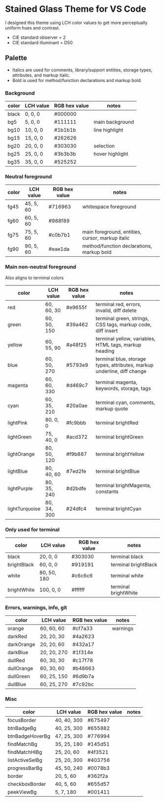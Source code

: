 # Stained Glass Theme for VS Code

I designed this theme using LCH color values to get more perceptually uniform hues and contrast.

- CIE standard observer = 2
- CIE standard illuminant = D50

## Palette

- Italics are used for comments, library/support entities, storage types, attributes, and markup italic.
- Bold is used for method/function declarations and markup bold.

### Background

color               | LCH value     | RGB hex value | notes
---                 | ---           | ---           | ---
black               | 0, 0, 0       | #000000       |
bg5                 | 5, 0, 0       | #111111       | main background
bg10                | 10, 0, 0      | #1b1b1b       | line highlight
bg15                | 15, 0, 0      | #262626       |
bg20                | 20, 0, 0      | #303030       | selection
bg25                | 25, 0, 0      | #3b3b3b       | hover highlight
bg35                | 35, 0, 0      | #525252       |

### Neutral foreground

color               | LCH value     | RGB hex value | notes
---                 | ---           | ---           | ---
fg45                | 45, 5, 60     | #716963       | whitespace foreground
fg60                | 60, 5, 60     | #988f89       |
fg75                | 75, 5, 60     | #c0b7b1       | main foreground, entities, cursor, markup italic
fg90                | 90, 5, 60     | #eae1da       | method/function declarations, markup bold

### Main non-neutral foreground

Also aligns to terminal colors

color           | LCH value     | RGB hex value | notes
---             | ---           | ---           | ---
red             | 60, 60, 30    | #e9655f       | terminal red, errors, invalid, diff delete
green           | 60, 50, 150   | #39a462       | terminal green, strings, CSS tags, markup code, diff insert
yellow          | 60, 55, 90    | #a48f25       | terminal yellow, variables, HTML tags, markup heading
blue            | 60, 50, 270   | #5793e9       | terminal blue, storage types, attributes, markup underline, diff change
magenta         | 60, 60, 330   | #d469c7       | terminal magenta, keywords, storage, tags
cyan            | 60, 35, 210   | #20a0ae       | terminal cyan, comments, markup quote
lightPink       | 80, 0, 0      | #fc9bbb       | terminal brightRed
lightGreen      | 75, 40, 0     | #acd372       | terminal brightGreen
lightOrange     | 80, 50, 120   | #f9b887       | terminal brightYellow
lightBlue       | 80, 40, 60    | #7ed2fe       | terminal brightBlue
lightPurple     | 80, 35, 240   | #d2bdfe       | terminal brightMagenta, constants
lightTurquoise  | 80, 34, 300   | #24dfc4       | terminal brightCyan

### Only used for terminal

color       | LCH value     | RGB hex value | notes
---         | ---           | ---           | ---
black       | 20, 0, 0      | #303030       | terminal black
brightBlack | 60, 0, 0      | #919191       | terminal brightBlack
white       | 80, 50, 180   | #c6c6c6       | terminal white
brightWhite | 100, 0, 0     | #ffffff       | terminal brightWhite

### Errors, warnings, info, git

color       | LCH value     | RGB hex value | notes
---         | ---           | ---           | ---
orange      | 60, 60, 60    | #cf7a33       | warnings
darkRed     | 20, 20, 30    | #4a2623       |
darkOrange  | 20, 20, 60    | #432a17       |
darkBlue    | 20, 20, 270   | #1f314e       |
dullRed     | 60, 30, 30    | #c17f78       |
dullOrange  | 60, 30, 60    | #b48663       |
dullGreen   | 60, 25, 150   | #6d9b7a       |
dullBlue    | 60, 25, 270   | #7c92bc       |

### Misc

color               | LCH value     | RGB hex value | notes
---                 | ---           | ---           | ---
focusBorder         | 40, 40, 300   | #675497       |
btnBadgeBg          | 40, 25, 300   | #655882       |
btnBadgeHoverBg     | 47, 25, 300   | #776994       |
findMatchBg         | 35, 25, 180   | #145d51       |
findMatchHlBg       | 25, 20, 60    | #4f3521       |
listActiveSelBg     | 25, 20, 300   | #403756       |
progressBarBg       | 45, 50, 240   | #0078b3       |
border              | 20, 5, 60     | #362f2a       |
checkboxBorder      | 40, 5, 60     | #655d57       |
peekViewBg          | 5, 7, 180     | #001411       |
